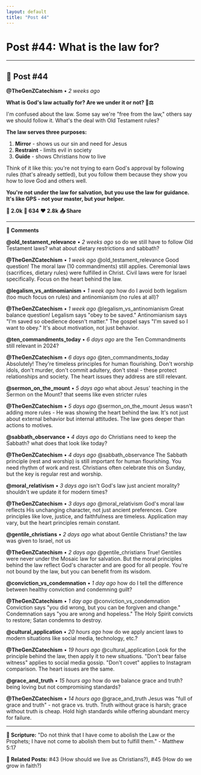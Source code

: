 ```yaml
---
layout: default
title: "Post 44"
---
```

# Post #44: What is the law for?

---

## 📱 Post #44

**@TheGenZCatechism** • *2 weeks ago*

**What is God's law actually for? Are we under it or not? 📜⚖️**

I'm confused about the law. Some say we're "free from the law," others say we should follow it. What's the deal with Old Testament rules?

**The law serves three purposes:**

1. **Mirror** - shows us our sin and need for Jesus
2. **Restraint** - limits evil in society  
3. **Guide** - shows Christians how to live

Think of it like this: you're not trying to earn God's approval by following rules (that's already settled), but you follow them because they show you how to love God and others well.

**You're not under the law for salvation, but you use the law for guidance. It's like GPS - not your master, but your helper.**

**💭 2.0k** **🔄 634** **❤️ 2.8k** **📤 Share**

---

**💬 Comments**

**@old_testament_relevance** • *2 weeks ago*
so do we still have to follow Old Testament laws? what about dietary restrictions and sabbath?

**@TheGenZCatechism** • *1 week ago*
@old_testament_relevance Good question! The moral law (10 commandments) still applies. Ceremonial laws (sacrifices, dietary rules) were fulfilled in Christ. Civil laws were for Israel specifically. Focus on the heart behind the law.

**@legalism_vs_antinomianism** • *1 week ago*
how do I avoid both legalism (too much focus on rules) and antinomianism (no rules at all)?

**@TheGenZCatechism** • *1 week ago*
@legalism_vs_antinomianism Great balance question! Legalism says "obey to be saved." Antinomianism says "I'm saved so obedience doesn't matter." The gospel says "I'm saved so I want to obey." It's about motivation, not just behavior.

**@ten_commandments_today** • *6 days ago*
are the Ten Commandments still relevant in 2024?

**@TheGenZCatechism** • *6 days ago*
@ten_commandments_today Absolutely! They're timeless principles for human flourishing. Don't worship idols, don't murder, don't commit adultery, don't steal - these protect relationships and society. The heart issues they address are still relevant.

**@sermon_on_the_mount** • *5 days ago*
what about Jesus' teaching in the Sermon on the Mount? that seems like even stricter rules

**@TheGenZCatechism** • *5 days ago*
@sermon_on_the_mount Jesus wasn't adding more rules - He was showing the heart behind the law. It's not just about external behavior but internal attitudes. The law goes deeper than actions to motives.

**@sabbath_observance** • *4 days ago*
do Christians need to keep the Sabbath? what does that look like today?

**@TheGenZCatechism** • *4 days ago*
@sabbath_observance The Sabbath principle (rest and worship) is still important for human flourishing. You need rhythm of work and rest. Christians often celebrate this on Sunday, but the key is regular rest and worship.

**@moral_relativism** • *3 days ago*
isn't God's law just ancient morality? shouldn't we update it for modern times?

**@TheGenZCatechism** • *3 days ago*
@moral_relativism God's moral law reflects His unchanging character, not just ancient preferences. Core principles like love, justice, and faithfulness are timeless. Application may vary, but the heart principles remain constant.

**@gentile_christians** • *2 days ago*
what about Gentile Christians? the law was given to Israel, not us

**@TheGenZCatechism** • *2 days ago*
@gentile_christians True! Gentiles were never under the Mosaic law for salvation. But the moral principles behind the law reflect God's character and are good for all people. You're not bound by the law, but you can benefit from its wisdom.

**@conviction_vs_condemnation** • *1 day ago*
how do I tell the difference between healthy conviction and condemning guilt?

**@TheGenZCatechism** • *1 day ago*
@conviction_vs_condemnation Conviction says "you did wrong, but you can be forgiven and change." Condemnation says "you are wrong and hopeless." The Holy Spirit convicts to restore; Satan condemns to destroy.

**@cultural_application** • *20 hours ago*
how do we apply ancient laws to modern situations like social media, technology, etc.?

**@TheGenZCatechism** • *19 hours ago*
@cultural_application Look for the principle behind the law, then apply it to new situations. "Don't bear false witness" applies to social media gossip. "Don't covet" applies to Instagram comparison. The heart issues are the same.

**@grace_and_truth** • *15 hours ago*
how do we balance grace and truth? being loving but not compromising standards?

**@TheGenZCatechism** • *14 hours ago*
@grace_and_truth Jesus was "full of grace and truth" - not grace vs. truth. Truth without grace is harsh; grace without truth is cheap. Hold high standards while offering abundant mercy for failure.

---

**📖 Scripture:** "Do not think that I have come to abolish the Law or the Prophets; I have not come to abolish them but to fulfill them." - Matthew 5:17

**🔗 Related Posts:** #43 (How should we live as Christians?), #45 (How do we grow in faith?) 
